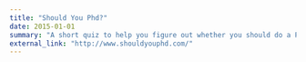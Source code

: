 ```yaml
---
title: "Should You Phd?"
date: 2015-01-01
summary: "A short quiz to help you figure out whether you should do a PhD."
external_link: "http://www.shouldyouphd.com/"
---
```

